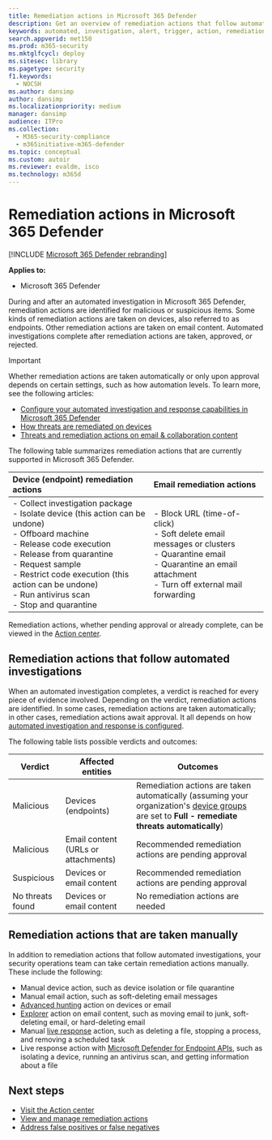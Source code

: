 ```yaml
---
title: Remediation actions in Microsoft 365 Defender
description: Get an overview of remediation actions that follow automated investigations in Microsoft 365 Defender
keywords: automated, investigation, alert, trigger, action, remediation
search.appverid: met150
ms.prod: m365-security
ms.mktglfcycl: deploy
ms.sitesec: library
ms.pagetype: security
f1.keywords: 
  - NOCSH
ms.author: dansimp
author: dansimp
ms.localizationpriority: medium
manager: dansimp
audience: ITPro
ms.collection: 
  - M365-security-compliance
  - m365initiative-m365-defender
ms.topic: conceptual
ms.custom: autoir
ms.reviewer: evaldm, isco
ms.technology: m365d
---
```


# Remediation actions in Microsoft 365 Defender

[!INCLUDE [Microsoft 365 Defender rebranding](../includes/microsoft-defender.md)]


**Applies to:**
- Microsoft 365 Defender

During and after an automated investigation in Microsoft 365 Defender, remediation actions are identified for malicious or suspicious items. Some kinds of remediation actions are taken on devices, also referred to as endpoints. Other remediation actions are taken on email content. Automated investigations complete after remediation actions are taken, approved, or rejected.

> [!IMPORTANT]
> Whether remediation actions are taken automatically or only upon approval depends on certain settings, such as how automation levels. To learn more, see the following articles:
> - [Configure your automated investigation and response capabilities in Microsoft 365 Defender](m365d-configure-auto-investigation-response.md)
> - [How threats are remediated on devices](../defender-endpoint/automated-investigations.md)
> - [Threats and remediation actions on email & collaboration content](../office-365-security/air-remediation-actions.md#threats-and-remediation-actions)

The following table summarizes remediation actions that are currently supported in Microsoft 365 Defender. 

|Device (endpoint) remediation actions  |Email remediation actions  |
|:---------|:---------|
|- Collect investigation package <br/>- Isolate device (this action can be undone)<br/>- Offboard machine <br/>- Release code execution <br/>- Release from quarantine <br/>- Request sample <br/>- Restrict code execution (this action can be undone) <br/>- Run antivirus scan <br/>- Stop and quarantine      |- Block URL (time-of-click)<br/>- Soft delete email messages or clusters<br/>- Quarantine email<br/>- Quarantine an email attachment<br/>- Turn off external mail forwarding          |

Remediation actions, whether pending approval or already complete, can be viewed in the [Action center](m365d-action-center.md).

## Remediation actions that follow automated investigations

When an automated investigation completes, a verdict is reached for every piece of evidence involved. Depending on the verdict, remediation actions are identified. In some cases, remediation actions are taken automatically; in other cases, remediation actions await approval. It all depends on how [automated investigation and response is configured](m365d-configure-auto-investigation-response.md).

The following table lists possible verdicts and outcomes:

| Verdict    | Affected entities    | Outcomes|
|------|------|------|
| Malicious    | Devices (endpoints)    | Remediation actions are taken automatically (assuming your organization's [device groups](m365d-configure-auto-investigation-response.md#review-or-change-the-automation-level-for-device-groups) are set to **Full - remediate threats automatically**)|
| Malicious    | Email content (URLs or attachments) | Recommended remediation actions are pending approval|
| Suspicious    | Devices or email content | Recommended remediation actions are pending approval|
| No threats found    | Devices or email content    | No remediation actions are needed|


## Remediation actions that are taken manually

In addition to remediation actions that follow automated investigations, your security operations team can take certain remediation actions manually. These include the following:

- Manual device action, such as device isolation or file quarantine
- Manual email action, such as soft-deleting email messages 
- [Advanced hunting](../defender-endpoint/advanced-hunting-overview.md) action on devices or email
- [Explorer](../office-365-security/threat-explorer.md) action on email content, such as moving email to junk, soft-deleting email, or hard-deleting email
- Manual [live response](/windows/security/threat-protection/microsoft-defender-atp/live-response) action, such as deleting a file, stopping a process, and removing a scheduled task
- Live response action with [Microsoft Defender for Endpoint APIs](../defender-endpoint/management-apis.md#microsoft-defender-for-endpoint-apis), such as isolating a device, running an antivirus scan, and getting information about a file

## Next steps

- [Visit the Action center](m365d-action-center.md)
- [View and manage remediation actions](m365d-autoir-actions.md)
- [Address false positives or false negatives](m365d-autoir-report-false-positives-negatives.md)
